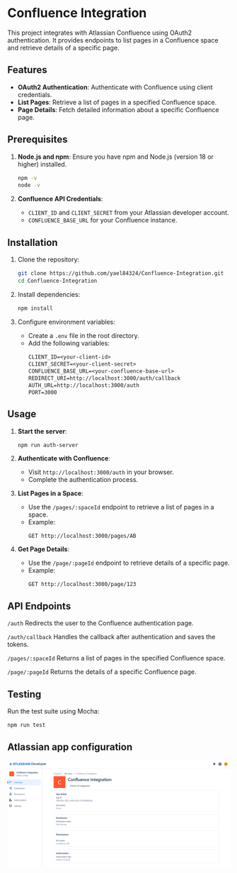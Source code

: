 # Confluence Integration

This project integrates with Atlassian Confluence using OAuth2 authentication. It provides endpoints to list pages in a Confluence space and retrieve details of a specific page.

## Features

- **OAuth2 Authentication**: Authenticate with Confluence using client credentials.
- **List Pages**: Retrieve a list of pages in a specified Confluence space.
- **Page Details**: Fetch detailed information about a specific Confluence page.

## Prerequisites

1. **Node.js and npm**: Ensure you have npm and Node.js (version 18 or higher) installed.
    ```bash
    npm -v
    node -v
    ```

2. **Confluence API Credentials**:
   - `CLIENT_ID` and `CLIENT_SECRET` from your Atlassian developer account.
   - `CONFLUENCE_BASE_URL` for your Confluence instance.

## Installation

1. Clone the repository:
   ```bash
   git clone https://github.com/yael84324/Confluence-Integration.git
   cd Confluence-Integration
   ```

2. Install dependencies:
   ```bash
   npm install
   ```

3. Configure environment variables:
   - Create a `.env` file in the root directory.
   - Add the following variables:
     ```
     CLIENT_ID=<your-client-id>
     CLIENT_SECRET=<your-client-secret>
     CONFLUENCE_BASE_URL=<your-confluence-base-url>
     REDIRECT_URI=http://localhost:3000/auth/callback
     AUTH_URL=http://localhost:3000/auth
     PORT=3000
     ```

## Usage

1. **Start the server**:
   ```bash
   npm run auth-server
   ```

2. **Authenticate with Confluence**:
   - Visit `http://localhost:3000/auth` in your browser.
   - Complete the authentication process.

3. **List Pages in a Space**:
   - Use the `/pages/:spaceId` endpoint to retrieve a list of pages in a space.
   - Example:
     ```
     GET http://localhost:3000/pages/AB
     ```

4. **Get Page Details**:
   - Use the `/page/:pageId` endpoint to retrieve details of a specific page.
   - Example:
     ```
     GET http://localhost:3000/page/123
     ```

## API Endpoints

`/auth`
Redirects the user to the Confluence authentication page.

`/auth/callback`
Handles the callback after authentication and saves the tokens.

`/pages/:spaceId`
Returns a list of pages in the specified Confluence space.

`/page/:pageId`
Returns the details of a specific Confluence page.

## Testing

Run the test suite using Mocha:
```bash
npm run test
```

## Atlassian app configuration
<img src="AtlassianIntegration.png" alt="AtlassianIntegration" width="600"/>